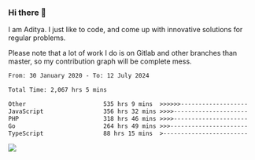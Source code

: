 ### Hi there 👋

I am Aditya. I just like to code, and come up with innovative solutions for regular problems.

Please note that a lot of work I do is on Gitlab and other branches than master, so my contribution graph will be complete mess.

<!--START_SECTION:waka-->

```txt
From: 30 January 2020 - To: 12 July 2024

Total Time: 2,067 hrs 5 mins

Other                      535 hrs 9 mins  >>>>>>-------------------   25.89 %
JavaScript                 356 hrs 32 mins >>>>---------------------   17.25 %
PHP                        318 hrs 46 mins >>>>---------------------   15.42 %
Go                         264 hrs 49 mins >>>----------------------   12.81 %
TypeScript                 88 hrs 15 mins  >------------------------   04.27 %
```

<!--END_SECTION:waka-->

![](https://komarev.com/ghpvc/?username=BrainBuzzer)
